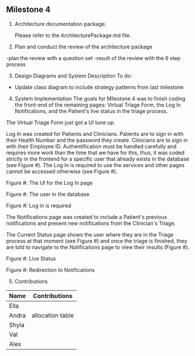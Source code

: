 ## Milestone 4


1. Architecture documentation package.

   Please refer to the ArchitecturePackage.md file.


2. Plan and conduct the review of the architecture package

-plan the review with a question set
-result of the review with the 6 step process

3. Design Diagrams and System Description
To do:
- Update class diagram to include strategy patterns from last milestone <br>



4. System Implementation
 The goals for Milestone 4 was to finish coding the front-end of the remaining pages: Virtual Triage Form, the Log In Notifications, and the Patient's live status in the triage process.  
 
 The Virtual Triage Form just got a UI tune up.

 Log In was created for Patients and Clinicians. Patients are to sign in with their Health Number and the password they create. Clinicians are to sign in with their Employee ID. Authentification must be handled carefully and requires more work than the time that we have for this, thus, it was coded strictly in the frontend for a specific user that already exists in the database (see Figure #). The Log In is required to use the services and other pages cannot be accessed otherwise (see Figure #). 


 Figure #: The UI for the Log In page

 Figure #: The user in the database

 Figure #: Log in is required
 
 The Notifications page was created to include a Patient's previous notifications and present new notifications from the Clinician's Triage.


The Current Status page shows the user where they are in the Triage process at that moment (see Figure #) and once the triage is finished, they are told to navigate to the Notifications page to view their results (Figure #).

Figure #: Live Status

Figure #: Redirection to Notifications


5. Contributions


| Name | Contributions | 
| ----------- | ---------------------- |
| Ella |  |
| Andra | allocation table |
| Shyla |  |
| Val |  | 
| Alex |  |
